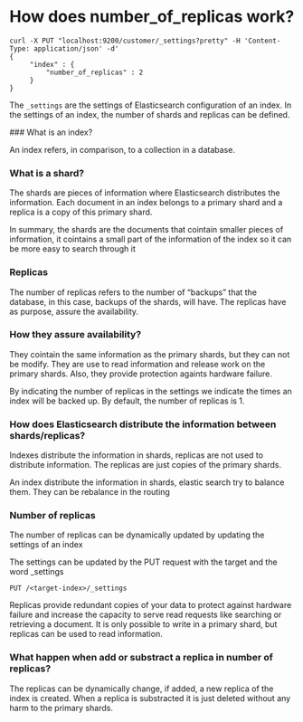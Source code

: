 # How does number_of_replicas work?  

```
curl -X PUT "localhost:9200/customer/_settings?pretty" -H 'Content-Type: application/json' -d' 
{ 
     "index" : { 
         "number_of_replicas" : 2 
     } 
}
```

The `_settings` are the settings of Elasticsearch configuration of an index. In the settings of an index, the number of shards and replicas can be defined.  

### What is an index?

An index refers, in comparison, to a collection in a database.

### What is a shard? 
The shards are pieces of information where Elasticsearch distributes the information. Each document in an index belongs to a primary shard and a replica is a copy of this primary shard.

In summary, the shards are the documents that cointain smaller pieces of information, it cointains a small part of the information of the index so it can be more easy to search through it

### Replicas

The number of replicas refers to the number of “backups” that the database, in this case, backups of the shards, will have. The replicas have as purpose, assure the availability. 

### How they assure availability?

They cointain the same information as the primary shards, but they can not be modify. They are use to read information and release work on the primary shards. Also, they provide protection againts hardware failure.

By indicating the number of replicas in the settings we indicate the times an index will be backed up. By default, the number of replicas is 1. 


### How does Elasticsearch distribute the information between shards/replicas?

Indexes distribute the information in shards, replicas are not used to distribute information. The replicas are just copies of the primary shards.

An index distribute the information in shards, elastic search try to balance them. They can be rebalance in the routing

### Number of replicas 
The number of replicas can be dynamically updated by updating the settings of an index 

The settings can be updated by the PUT request with the target and the word _settings  
```
PUT /<target-index>/_settings 
````

Replicas provide redundant copies of your data to protect against hardware failure and increase the capacity to serve read requests like searching or retrieving a document. It is only possible to write in a primary shard, but replicas can be used to read information. 

### What happen when add or substract a replica in number of replicas?
 
 The replicas can be dynamically change, if added, a new replica of the index is created.
 When a replica is substracted it is just deleted without any harm to the primary shards.

